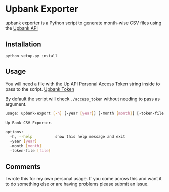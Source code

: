 # Upbank Exporter

upbank exporter is a Python script to generate month-wise CSV files using the [Upbank API](https://developer.up.com.au/)

## Installation

```bash
python setup.py install
```

## Usage

You will need a file with the Up API Personal Access Token string inside to pass to the script. [Upbank Token](https://api.up.com.au/getting_started)

By default the script will check `./access_token` without needing to pass as argument.

```bash
usage: upbank-export [-h] [-year [year]] [-month [month]] [-token-file [file]]

Up Bank CSV Exporter.

options:
  -h, --help          show this help message and exit
  -year [year]
  -month [month]
  -token-file [file]
```

## Comments

I wrote this for my own personal usage. If you come across this and want it to do something else or are having problems please submit an issue.
